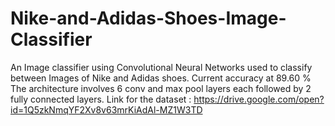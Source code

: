 # Nike-and-Adidas-Shoes-Image-Classifier
An Image classifier using Convolutional Neural Networks used to classify between Images of Nike and Adidas shoes. Current accuracy at 89.60 %
The architecture involves 6 conv and max pool layers each followed by 2 fully connected layers. 
Link for the dataset :
 https://drive.google.com/open?id=1Q5zkNmqYF2Xv8v63mrKiAdAl-MZ1W3TD
